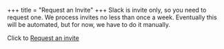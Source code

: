 +++
title = "Request an Invite"
+++
Slack is invite only, so you need to request one.
We process invites no less than once a week.  Eventually this will be
automated, but for now, we have to do it manually.

Click to <a href="https://docs.google.com/forms/d/e/1FAIpQLSeVrLS5nhPfpFaS2xpqucyDs-SPtdSAFsRILR_XtVo1GjSlKA/viewform"
class="call-to-action">Request an invite</a>